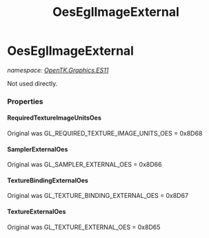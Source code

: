 ﻿---
title: OesEglImageExternal
---

# OesEglImageExternal
_namespace: [OpenTK.Graphics.ES11](N-OpenTK.Graphics.ES11.html)_

Not used directly.



### Properties

#### RequiredTextureImageUnitsOes
Original was GL_REQUIRED_TEXTURE_IMAGE_UNITS_OES = 0x8D68
#### SamplerExternalOes
Original was GL_SAMPLER_EXTERNAL_OES = 0x8D66
#### TextureBindingExternalOes
Original was GL_TEXTURE_BINDING_EXTERNAL_OES = 0x8D67
#### TextureExternalOes
Original was GL_TEXTURE_EXTERNAL_OES = 0x8D65


